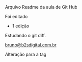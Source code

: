 Arquivo Readme da aula de Git Hub

Foi editado

+ 1 edição

Estudando o git diff.

bruno@b2sdigital.com.br


Alteração para a tag
